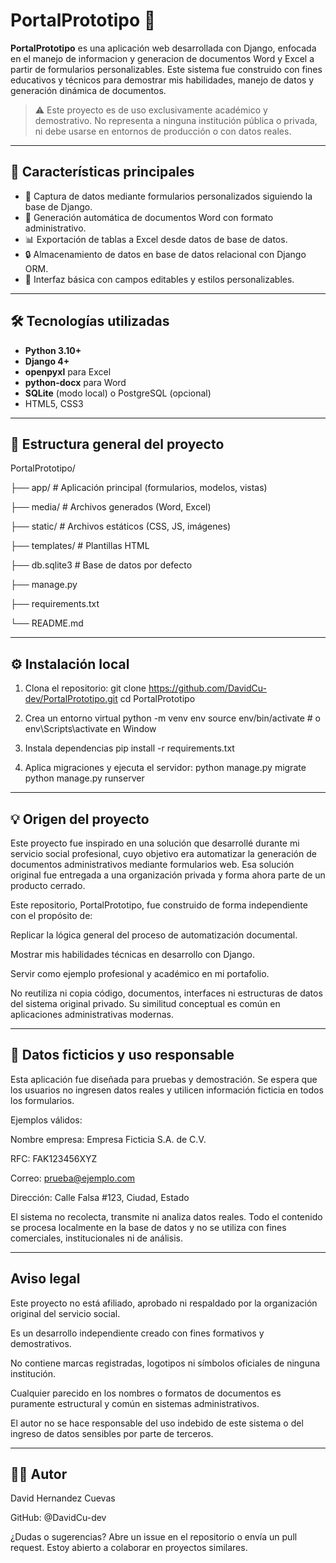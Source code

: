 # PortalPrototipo 📄

**PortalPrototipo** es una aplicación web desarrollada con Django, enfocada en el manejo de informacion y generacion de documentos Word y Excel a partir de formularios personalizables. Este sistema fue construido con fines educativos y técnicos para demostrar mis habilidades, manejo de datos y generación dinámica de documentos.

> ⚠️ Este proyecto es de uso exclusivamente académico y demostrativo. No representa a ninguna institución pública o privada, ni debe usarse en entornos de producción o con datos reales.

---

## 🚀 Características principales

- 📝 Captura de datos mediante formularios personalizados siguiendo la base de Django.
- 📄 Generación automática de documentos Word con formato administrativo.
- 📊 Exportación de tablas a Excel desde datos de base de datos.
- 🔒 Almacenamiento de datos en base de datos relacional con Django ORM.
- 🎨 Interfaz básica con campos editables y estilos personalizables.

---

## 🛠️ Tecnologías utilizadas

- **Python 3.10+**
- **Django 4+**
- **openpyxl** para Excel
- **python-docx** para Word
- **SQLite** (modo local) o PostgreSQL (opcional)
- HTML5, CSS3

---

## 📂 Estructura general del proyecto

PortalPrototipo/

├── app/ # Aplicación principal (formularios, modelos, vistas)

├── media/ # Archivos generados (Word, Excel)

├── static/ # Archivos estáticos (CSS, JS, imágenes)

├── templates/ # Plantillas HTML

├── db.sqlite3 # Base de datos por defecto

├── manage.py

├── requirements.txt

└── README.md

---

## ⚙️ Instalación local

1. Clona el repositorio:
git clone https://github.com/DavidCu-dev/PortalPrototipo.git
cd PortalPrototipo

2. Crea un entorno virtual 
python -m venv env
source env/bin/activate  # o env\Scripts\activate en Window

3. Instala dependencias 
pip install -r requirements.txt

4. Aplica migraciones y ejecuta el servidor:
python manage.py migrate
python manage.py runserver

---

## 💡 Origen del proyecto

Este proyecto fue inspirado en una solución que desarrollé durante mi servicio social profesional, cuyo objetivo era automatizar la generación de documentos administrativos mediante formularios web. Esa solución original fue entregada a una organización privada y forma ahora parte de un producto cerrado.

Este repositorio, PortalPrototipo, fue construido de forma independiente con el propósito de:

Replicar la lógica general del proceso de automatización documental.

Mostrar mis habilidades técnicas en desarrollo con Django.

Servir como ejemplo profesional y académico en mi portafolio.

No reutiliza ni copia código, documentos, interfaces ni estructuras de datos del sistema original privado. Su similitud conceptual es común en aplicaciones administrativas modernas.

---

## 🧪 Datos ficticios y uso responsable

Esta aplicación fue diseñada para pruebas y demostración. Se espera que los usuarios no ingresen datos reales y utilicen información ficticia en todos los formularios.

Ejemplos válidos:

Nombre empresa: Empresa Ficticia S.A. de C.V.

RFC: FAK123456XYZ

Correo: prueba@ejemplo.com

Dirección: Calle Falsa #123, Ciudad, Estado

El sistema no recolecta, transmite ni analiza datos reales. Todo el contenido se procesa localmente en la base de datos y no se utiliza con fines comerciales, institucionales ni de análisis.

---

## Aviso legal

Este proyecto no está afiliado, aprobado ni respaldado por la organización original del servicio social.

Es un desarrollo independiente creado con fines formativos y demostrativos.

No contiene marcas registradas, logotipos ni símbolos oficiales de ninguna institución.

Cualquier parecido en los nombres o formatos de documentos es puramente estructural y común en sistemas administrativos.

El autor no se hace responsable del uso indebido de este sistema o del ingreso de datos sensibles por parte de terceros.


---

## 🙋‍♂️ Autor

David Hernandez Cuevas 

GitHub: @DavidCu-dev

¿Dudas o sugerencias? Abre un issue en el repositorio o envía un pull request. Estoy abierto a colaborar en proyectos similares.

